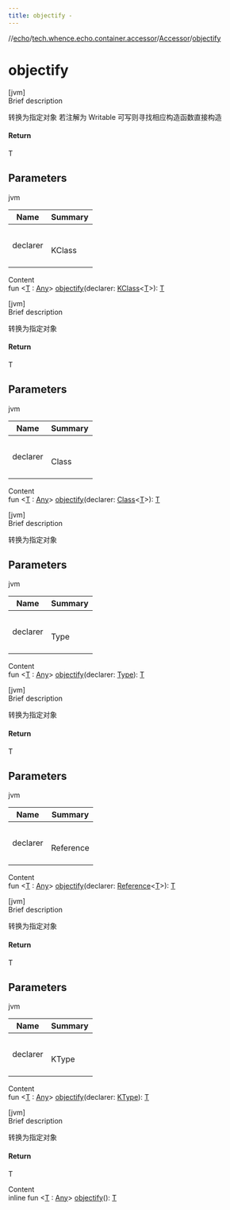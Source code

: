 ```yaml
---
title: objectify -
---
```

//[echo](../../index.md)/[tech.whence.echo.container.accessor](../index.md)/[Accessor](index.md)/[objectify](objectify.md)



# objectify  
[jvm]  
Brief description  


转换为指定对象 若注解为 Writable 可写则寻找相应构造函数直接构造



#### Return  


T



## Parameters  
  
jvm  
  
|  Name|  Summary| 
|---|---|
| declarer| <br><br>KClass<T><br><br>
  
  
Content  
fun <[T](objectify.md) : [Any](https://kotlinlang.org/api/latest/jvm/stdlib/kotlin/-any/index.html)> [objectify](objectify.md)(declarer: [KClass](https://kotlinlang.org/api/latest/jvm/stdlib/kotlin.reflect/-k-class/index.html)<[T](objectify.md)>): [T](objectify.md)  


[jvm]  
Brief description  


转换为指定对象



#### Return  


T



## Parameters  
  
jvm  
  
|  Name|  Summary| 
|---|---|
| declarer| <br><br>Class<T><br><br>
  
  
Content  
fun <[T](objectify.md) : [Any](https://kotlinlang.org/api/latest/jvm/stdlib/kotlin/-any/index.html)> [objectify](objectify.md)(declarer: [Class](https://docs.oracle.com/javase/8/docs/api/java/lang/Class.html)<[T](objectify.md)>): [T](objectify.md)  


[jvm]  
Brief description  


转换为指定对象



## Parameters  
  
jvm  
  
|  Name|  Summary| 
|---|---|
| declarer| <br><br>Type<br><br>
  
  
Content  
fun <[T](objectify.md) : [Any](https://kotlinlang.org/api/latest/jvm/stdlib/kotlin/-any/index.html)> [objectify](objectify.md)(declarer: [Type](https://docs.oracle.com/javase/8/docs/api/java/lang/reflect/Type.html)): [T](objectify.md)  


[jvm]  
Brief description  


转换为指定对象



#### Return  


T



## Parameters  
  
jvm  
  
|  Name|  Summary| 
|---|---|
| declarer| <br><br>Reference<T><br><br>
  
  
Content  
fun <[T](objectify.md) : [Any](https://kotlinlang.org/api/latest/jvm/stdlib/kotlin/-any/index.html)> [objectify](objectify.md)(declarer: [Reference](../../tech.whence.echo.type/-reference/index.md)<[T](objectify.md)>): [T](objectify.md)  


[jvm]  
Brief description  


转换为指定对象



#### Return  


T



## Parameters  
  
jvm  
  
|  Name|  Summary| 
|---|---|
| declarer| <br><br>KType<br><br>
  
  
Content  
fun <[T](objectify.md) : [Any](https://kotlinlang.org/api/latest/jvm/stdlib/kotlin/-any/index.html)> [objectify](objectify.md)(declarer: [KType](https://kotlinlang.org/api/latest/jvm/stdlib/kotlin.reflect/-k-type/index.html)): [T](objectify.md)  


[jvm]  
Brief description  


转换为指定对象



#### Return  


T

  
Content  
inline fun <[T](objectify.md) : [Any](https://kotlinlang.org/api/latest/jvm/stdlib/kotlin/-any/index.html)> [objectify](objectify.md)(): [T](objectify.md)  



